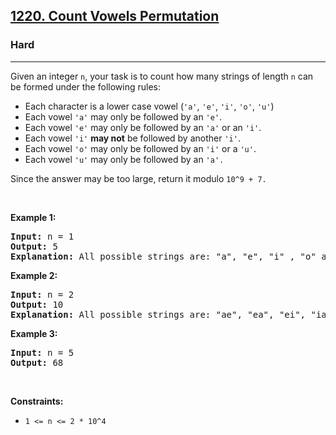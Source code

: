 <h2><a href="https://leetcode.com/problems/count-vowels-permutation/">1220. Count Vowels Permutation</a></h2><h3>Hard</h3><hr><div style="user-select: auto;"><p style="user-select: auto;">Given an integer <code style="user-select: auto;">n</code>, your task is to count how many strings of length <code style="user-select: auto;">n</code> can be formed under the following rules:</p>

<ul style="user-select: auto;">
	<li style="user-select: auto;">Each character is a lower case vowel&nbsp;(<code style="user-select: auto;">'a'</code>, <code style="user-select: auto;">'e'</code>, <code style="user-select: auto;">'i'</code>, <code style="user-select: auto;">'o'</code>, <code style="user-select: auto;">'u'</code>)</li>
	<li style="user-select: auto;">Each vowel&nbsp;<code style="user-select: auto;">'a'</code> may only be followed by an <code style="user-select: auto;">'e'</code>.</li>
	<li style="user-select: auto;">Each vowel&nbsp;<code style="user-select: auto;">'e'</code> may only be followed by an <code style="user-select: auto;">'a'</code>&nbsp;or an <code style="user-select: auto;">'i'</code>.</li>
	<li style="user-select: auto;">Each vowel&nbsp;<code style="user-select: auto;">'i'</code> <strong style="user-select: auto;">may not</strong> be followed by another <code style="user-select: auto;">'i'</code>.</li>
	<li style="user-select: auto;">Each vowel&nbsp;<code style="user-select: auto;">'o'</code> may only be followed by an <code style="user-select: auto;">'i'</code> or a&nbsp;<code style="user-select: auto;">'u'</code>.</li>
	<li style="user-select: auto;">Each vowel&nbsp;<code style="user-select: auto;">'u'</code> may only be followed by an <code style="user-select: auto;">'a'.</code></li>
</ul>

<p style="user-select: auto;">Since the answer&nbsp;may be too large,&nbsp;return it modulo <code style="user-select: auto;">10^9 + 7.</code></p>

<p style="user-select: auto;">&nbsp;</p>
<p style="user-select: auto;"><strong style="user-select: auto;">Example 1:</strong></p>

<pre style="position: relative; user-select: auto;"><strong style="user-select: auto;">Input:</strong> n = 1
<strong style="user-select: auto;">Output:</strong> 5
<strong style="user-select: auto;">Explanation:</strong> All possible strings are: "a", "e", "i" , "o" and "u".
<div class="open_grepper_editor" title="Edit &amp; Save To Grepper" style="user-select: auto;"></div></pre>

<p style="user-select: auto;"><strong style="user-select: auto;">Example 2:</strong></p>

<pre style="position: relative; user-select: auto;"><strong style="user-select: auto;">Input:</strong> n = 2
<strong style="user-select: auto;">Output:</strong> 10
<strong style="user-select: auto;">Explanation:</strong> All possible strings are: "ae", "ea", "ei", "ia", "ie", "io", "iu", "oi", "ou" and "ua".
<div class="open_grepper_editor" title="Edit &amp; Save To Grepper" style="user-select: auto;"></div></pre>

<p style="user-select: auto;"><strong style="user-select: auto;">Example 3:&nbsp;</strong></p>

<pre style="position: relative; user-select: auto;"><strong style="user-select: auto;">Input:</strong> n = 5
<strong style="user-select: auto;">Output:</strong> 68<div class="open_grepper_editor" title="Edit &amp; Save To Grepper" style="user-select: auto;"></div></pre>

<p style="user-select: auto;">&nbsp;</p>
<p style="user-select: auto;"><strong style="user-select: auto;">Constraints:</strong></p>

<ul style="user-select: auto;">
	<li style="user-select: auto;"><code style="user-select: auto;">1 &lt;= n &lt;= 2 * 10^4</code></li>
</ul>
</div>